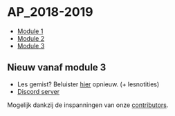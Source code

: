 # AP_2018-2019
- [Module 1](module1.md)
- [Module 2](module2.md)
- [Module 3](module3.md)

## Nieuw vanaf module 3
 - Les gemist? Beluister [hier](https://apti.ml/opnames) opnieuw. (+ lesnotities)
 - [Discord server](https://apti.ml/discord)


Mogelijk dankzij de inspanningen van onze [contributors](https://github.com/AP-TI-2018-2019/AP_2018-2019/graphs/contributors).
